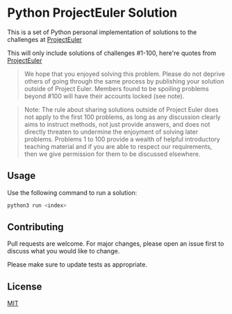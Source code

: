 # Python ProjectEuler Solution

This is a set of Python personal implementation of solutions to the challenges at [ProjectEuler](https://projecteuler.net)

This will only include solutions of challenges #1-100, here're quotes from [ProjectEuler](https://projecteuler.net)
> We hope that you enjoyed solving this problem. Please do not deprive others of going through the same process by publishing your solution outside of Project Euler. Members found to be spoiling problems beyond #100 will have their accounts locked (see note).

> Note: The rule about sharing solutions outside of Project Euler does not apply to the first 100 problems, as long as any discussion clearly aims to instruct methods, not just provide answers, and does not directly threaten to undermine the enjoyment of solving later problems. Problems 1 to 100 provide a wealth of helpful introductory teaching material and if you are able to respect our requirements, then we give permission for them to be discussed elsewhere.


## Usage
Use the following command to run a solution:
```bash
python3 run <index>
```

## Contributing
Pull requests are welcome. For major changes, please open an issue first to discuss what you would like to change.

Please make sure to update tests as appropriate.

## License
[MIT](LICENSE.txt)
